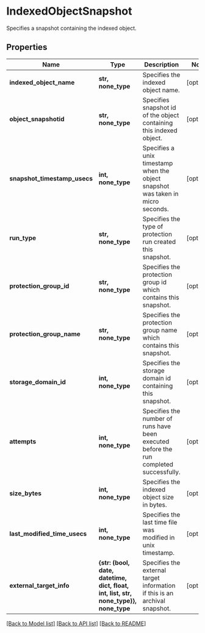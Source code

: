 # IndexedObjectSnapshot

Specifies a snapshot containing the indexed object.

## Properties
Name | Type | Description | Notes
------------ | ------------- | ------------- | -------------
**indexed_object_name** | **str, none_type** | Specifies the indexed object name. | [optional] 
**object_snapshotid** | **str, none_type** | Specifies snapshot id of the object containing this indexed object. | [optional] 
**snapshot_timestamp_usecs** | **int, none_type** | Specifies a unix timestamp when the object snapshot was taken in micro seconds. | [optional] 
**run_type** | **str, none_type** | Specifies the type of protection run created this snapshot. | [optional] 
**protection_group_id** | **str, none_type** | Specifies the protection group id which contains this snapshot. | [optional] 
**protection_group_name** | **str, none_type** | Specifies the protection group name which contains this snapshot. | [optional] 
**storage_domain_id** | **int, none_type** | Specifies the storage domain id containing this snapshot. | [optional] 
**attempts** | **int, none_type** | Specifies the number of runs have been executed before the run completed successfully. | [optional] 
**size_bytes** | **int, none_type** | Specifies the indexed object size in bytes. | [optional] 
**last_modified_time_usecs** | **int, none_type** | Specifies the last time file was modified in unix timestamp. | [optional] 
**external_target_info** | **{str: (bool, date, datetime, dict, float, int, list, str, none_type)}, none_type** | Specifies the external target information if this is an archival snapshot. | [optional] 

[[Back to Model list]](../README.md#documentation-for-models) [[Back to API list]](../README.md#documentation-for-api-endpoints) [[Back to README]](../README.md)


